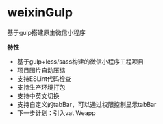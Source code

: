 # weixinGulp

基于gulp搭建原生微信小程序

**特性**


- 基于gulp+less/sass构建的微信小程序工程项目
- 项目图片自动压缩
- 支持ESLint代码检查
- 支持生产环境打包
- 支持中英文切换
- 支持自定义的tabBar，可以通过权限控制显示tabBar
- 下一步计划：引入vat Weapp
